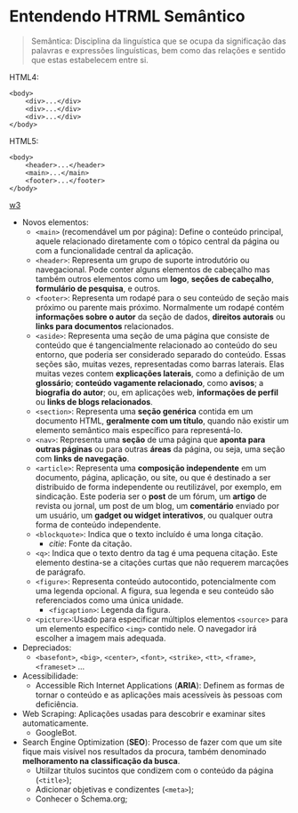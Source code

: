 # Entendendo HTRML Semântico

> Semântica: Disciplina da linguística que se ocupa da significação das palavras e expressões linguísticas, bem como das relações e sentido que estas estabelecem entre si.

HTML4:

    <body>
        <div>...</div>
        <div>...</div>
        <div>...</div>
    </body>

HTML5:

    <body>
        <header>...</header>
        <main>...</main>
        <footer>...</footer>
    </body>

[w3](https://www.w3.org/TR/2014/NOTE-html5-diff-20141209/#language)

- Novos elementos:
  - `<main>` (recomendável um por página): Define o conteúdo principal, aquele relacionado diretamente com o tópico central da página ou com a funcionalidade central da aplicação.
  - `<header>`: Representa um grupo de suporte introdutório ou navegacional. Pode conter alguns elementos de cabeçalho mas também outros elementos como um **logo**, **seções de cabeçalho**, **formulário de pesquisa**, e outros.
  - `<footer>`: Representa um rodapé para o seu conteúdo de seção mais próximo ou parente mais próximo. Normalmente um rodapé contém **informações sobre o autor** da seção de dados, **direitos autorais** ou **links para documentos** relacionados.
  - `<aside>`: Representa uma seção de uma página que consiste de conteúdo que é tangencialmente relacionado ao conteúdo do seu entorno, que poderia ser considerado separado do conteúdo. Essas seções são, muitas vezes, representadas como barras laterais. Elas muitas vezes contem **explicações laterais**, como a definição de um **glossário**; **conteúdo vagamente relacionado**, como **avisos**; a **biografia do autor**; ou, em aplicações web, **informações de perfil** ou **links de blogs relacionados**.
  - `<section>`: Representa uma **seção genérica** contida em um documento HTML, **geralmente com um título**, quando não existir um elemento semântico mais específico para representá-lo.
  - `<nav>`: Representa uma **seção** de uma página que **aponta para outras páginas** ou para outras **áreas** da página, ou seja, uma seção com **links de navegação**.
  - `<article>`:  Representa uma **composição independente** em um documento, página, aplicação, ou site, ou que é destinado a ser distribuido de forma independente ou reutilizável, por exemplo, em sindicação. Este poderia ser o **post** de um fórum, um **artigo** de revista ou jornal, um post de um blog, um **comentário** enviado por um usuário, um **gadget ou widget interativos**, ou qualquer outra forma de conteúdo independente.
  - `<blockquote>`: Indica que o texto incluído é uma longa citação.
    - _citie_: Fonte da citação.
  - `<q>`: Indica que o texto dentro da tag é uma pequena citação. Este elemento destina-se a citações curtas que não requerem marcações de parágrafo.
  - `<figure>`: Representa conteúdo autocontido, potencialmente com uma legenda opcional. A figura, sua legenda e seu conteúdo são referenciados como uma única unidade.
    - `<figcaption>`: Legenda da figura.
  - `<picture>`:Usado para especificar múltiplos elementos `<source>` para um elemento específico `<img>` contido nele. O navegador irá escolher a imagem mais adequada.
- Depreciados:
  - `<basefont>`, `<big>`, `<center>`, `<font>`, `<strike>`, `<tt>`, `<frame>`, `<frameset>` ...
- Acessibilidade:
  - Accessible Rich Internet Applications (**ARIA**): Definem as formas de tornar o conteúdo e as aplicações mais acessíveis às pessoas com deficiência.
- Web Scraping: Aplicações usadas para descobrir e examinar sites automaticamente.
  - GoogleBot.
- Search Engine Optimization (**SEO**): Processo de fazer com que um site fique mais visível nos resultados da procura, também denominado **melhoramento na classificação da busca**.
  - Utiilzar títulos sucintos que condizem com o conteúdo da página (`<title>`);
  - Adicionar objetivas e condizentes (`<meta>`);
  - Conhecer o Schema.org;
  